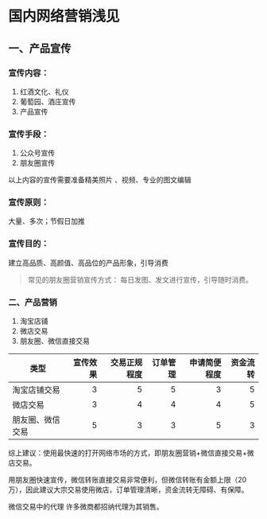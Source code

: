 # 国内网络营销浅见

## 一、产品宣传

### 宣传内容：

1. 红酒文化、礼仪
2. 葡萄园、酒庄宣传
3. 产品宣传

### 宣传手段：

1. 公众号宣传
2. 朋友圈宣传

以上内容的宣传需要准备精美照片
、视频、专业的图文编辑

### 宣传原则：

大量、多次；节假日加推

### 宣传目的：

建立高品质、高颜值、高品位的产品形象，引导消费

> 常见的朋友圈营销宣传方式：
> 每日发图、发文进行宣传，引导随时消费。

### 二、产品营销

1. 淘宝店铺
2. 微店交易
3. 朋友圈、微信直接交易

|类型|宣传效果|交易正规程度|订单管理|申请简便程度|资金流转|
|---|---:|---:|---:|---:|---:|
|淘宝店铺交易|3|5|5|3|5|
|微店交易|3|4|4|4|5|
|朋友圈、微信交易|5|3|3|5|3|

综上建议：使用最快速的打开网络市场的方式，即朋友圈营销+微信直接交易+微店交易。

用朋友圈快速宣传，微信转账直接交易非常便利，但微信转账有金额上限（20万），因此建议大宗交易使用微店，订单管理清晰，资金流转无障碍、有保障。

微信交易中的代理
许多微商都招纳代理为其销售。
